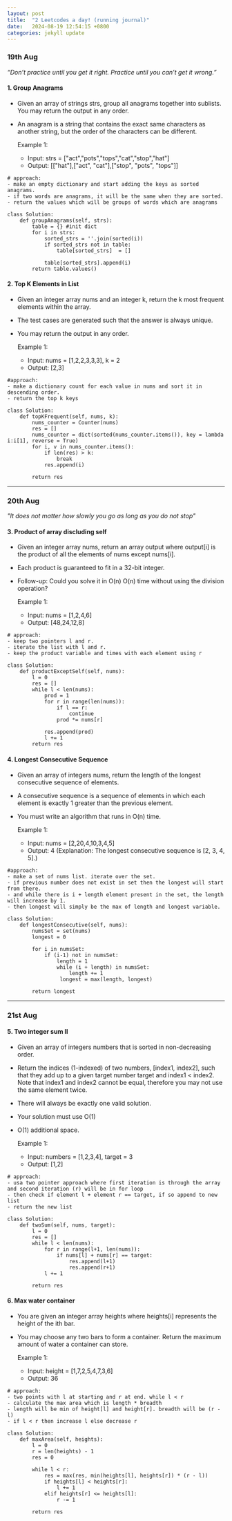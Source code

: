 ```yaml
---
layout: post
title:  "2 Leetcodes a day! (running journal)"
date:   2024-08-19 12:54:15 +0800
categories: jekyll update
---
```


### 19th Aug

*“Don’t practice until you get it right. Practice until you can’t get it wrong.”*

#### 1. Group Anagrams

- Given an array of strings strs, group all anagrams together into sublists. You may return the output in any order.

- An anagram is a string that contains the exact same characters as another string, but the order of the characters can be different.

    Example 1:
    - Input: strs = ["act","pots","tops","cat","stop","hat"]
    - Output: [["hat"],["act", "cat"],["stop", "pots", "tops"]]

```
# approach: 
- make an empty dictionary and start adding the keys as sorted anagrams. 
- if two words are anagrams, it will be the same when they are sorted. 
- return the values which will be groups of words which are anagrams

class Solution:
    def groupAnagrams(self, strs):
        table = {} #init dict
        for i in strs: 
            sorted_strs = ''.join(sorted(i))
            if sorted_strs not in table:
                table[sorted_strs]  = []
        
            table[sorted_strs].append(i)
        return table.values()
```

#### 2. Top K Elements in List

- Given an integer array nums and an integer k, return the k most frequent elements within the array.
- The test cases are generated such that the answer is always unique.
- You may return the output in any order.

    Example 1:

    - Input: nums = [1,2,2,3,3,3], k = 2
    - Output: [2,3]

```
#approach: 
- make a dictionary count for each value in nums and sort it in descending order. 
- return the top k keys 

class Solution:
    def topKFrequent(self, nums, k):
        nums_counter = Counter(nums)
        res = []
        nums_counter = dict(sorted(nums_counter.items()), key = lambda i:i[1], reverse = True)
        for i, v in nums_counter.items():
            if len(res) > k:
                break
            res.append(i)
        
        return res

```

-------------
### 20th Aug
*"It does not matter how slowly you go as long as you do not stop"*

#### 3. Product of array discluding self
- Given an integer array nums, return an array output where output[i] is the product of all the elements of nums except nums[i].
- Each product is guaranteed to fit in a 32-bit integer.
- Follow-up: Could you solve it in 
O(n)
O(n) time without using the division operation?


    Example 1:
    - Input: nums = [1,2,4,6]
    - Output: [48,24,12,8]

```
# approach:
- keep two pointers l and r. 
- iterate the list with l and r. 
- keep the product variable and times with each element using r

class Solution:
    def productExceptSelf(self, nums):
        l = 0
        res = []
        while l < len(nums):
            prod = 1
            for r in range(len(nums)):
                if l == r:
                    continue
                prod *= nums[r]
            
            res.append(prod)
            l += 1
        return res
```

#### 4. Longest Consecutive Sequence
- Given an array of integers nums, return the length of the longest consecutive sequence of elements.
- A consecutive sequence is a sequence of elements in which each element is exactly 1 greater than the previous element.
- You must write an algorithm that runs in O(n) time.

    Example 1:

    - Input: nums = [2,20,4,10,3,4,5]
    - Output: 4
    (Explanation: The longest consecutive sequence is [2, 3, 4, 5].)

```
#approach: 
- make a set of nums list. iterate over the set. 
- if previous number does not exist in set then the longest will start from there. 
- and while there is i + length element present in the set, the length will increase by 1. 
- then longest will simply be the max of length and longest variable. 

class Solution:
    def longestConsecutive(self, nums):
        numsSet = set(nums)
        longest = 0
        
        for i in numsSet:
            if (i-1) not in numsSet:
                length = 1
                while (i + length) in numsSet:
                    length += 1
                 longest = max(length, longest)
        
        return longest
```
-----
### 21st Aug 

#### 5. Two integer sum II

- Given an array of integers numbers that is sorted in non-decreasing order.
- Return the indices (1-indexed) of two numbers, [index1, index2], such that they add up to a given target number target and index1 < index2. Note that index1 and index2 cannot be equal, therefore you may not use the same element twice.
- There will always be exactly one valid solution.
- Your solution must use O(1)
- O(1) additional space.

    Example 1:
    - Input: numbers = [1,2,3,4], target = 3
    - Output: [1,2]

```
# approach:
- usa two pointer approach where first iteration is through the array and second iteration (r) will be in for loop
- then check if element l + element r == target, if so append to new list
- return the new list

class Solution:
    def twoSum(self, nums, target):
        l = 0
        res = []
        while l < len(nums):
            for r in range(l+1, len(nums)):
                if nums[l] + nums[r] == target:
                    res.append(l+1)
                    res.append(r+1)
            l += 1
        
        return res
```

#### 6. Max water container

- You are given an integer array heights where heights[i] represents the height of the ith bar.
- You may choose any two bars to form a container. Return the maximum amount of water a container can store.

    Example 1:
    - Input: height = [1,7,2,5,4,7,3,6]
    - Output: 36

```
# approach:
- two points with l at starting and r at end. while l < r
- calculate the max area which is length * breadth
- length will be min of height[l] and height[r]. breadth will be (r - l)
- if l < r then increase l else decrease r

class Solution:
    def maxArea(self, heights):
        l = 0
        r = len(heights) - 1
        res = 0

        while l < r:
            res = max(res, min(heights[l], heights[r]) * (r - l))
            if heights[l] < heights[r]:
                l += 1
            elif heights[r] <= heights[l]:
                r -= 1
        
        return res
```